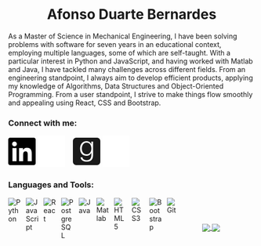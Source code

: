 <div align="center"> <h1> Afonso Duarte Bernardes </h1></div>

<p> As a Master of Science in Mechanical Engineering, I have been solving problems with software for seven years in an educational context, employing multiple languages, some of which are self-taught. With a particular interest in Python and JavaScript, and having worked with Matlab and Java, I have tackled many challenges across different fields. From an engineering standpoint, I always aim to develop efficient products, applying my knowledge of Algorithms, Data Structures and Object-Oriented Programming. From a user standpoint, I strive to make things flow smoothly and appealing using React, CSS and Bootstrap.</p>

### Connect with me:

[![website](./img/linkedin-light.svg)](www.linkedin.com/in/afonso-bernardes#gh-light-mode-only)
[![website](./img/linkedin-dark.svg)](www.linkedin.com/in/afonso-bernardes#gh-dark-mode-only)
&nbsp;&nbsp;
[![website](./img/goodreads-light.svg)](www.linkedin.com/in/afonso-bernardes#gh-light-mode-only)
[![website](./img/goodreads-dark.svg)](www.linkedin.com/in/afonso-bernardes#gh-dark-mode-only)

### Languages and Tools:

<img align="left" alt="Python" width="26px" src="https://cdn.jsdelivr.net/gh/devicons/devicon/icons/python/python-original.svg" style="padding-right:10px;" />
<img align="left" alt="JavaScript" width="26px" src="https://cdn.jsdelivr.net/gh/devicons/devicon/icons/javascript/javascript-original.svg" style="padding-right:10px;" />
<img align="left" alt="React" width="26px" src="https://cdn.jsdelivr.net/gh/devicons/devicon/icons/react/react-original.svg" style="padding-right:10px;" />
<img align="left" alt="PostgreSQL" width="26px" src="https://cdn.jsdelivr.net/gh/devicons/devicon/icons/postgresql/postgresql-original.svg" style="padding-right:10px;" />
<img align="left" alt="Java" width="26px" src="https://cdn.jsdelivr.net/gh/devicons/devicon/icons/java/java-original.svg" style="padding-right:10px;" />
<img align="left" alt="Matlab" width="26px" src="https://cdn.jsdelivr.net/gh/devicons/devicon/icons/matlab/matlab-original.svg" style="padding-right:10px;" />
<img align="left" alt="HTML5" width="26px" src="https://cdn.jsdelivr.net/gh/devicons/devicon/icons/html5/html5-original.svg" style="padding-right:10px;" />
<img align="left" alt="CSS3" width="26px" src="https://cdn.jsdelivr.net/gh/devicons/devicon/icons/css3/css3-original.svg" style="padding-right:10px;" />
<img align="left" alt="Bootstrap" width="26px" src="https://cdn.jsdelivr.net/gh/devicons/devicon/icons/bootstrap/bootstrap-original.svg" style="padding-right:10px;" />
<img align="left" alt="Git" width="26px" src="https://cdn.jsdelivr.net/gh/devicons/devicon/icons/git/git-original.svg" style="padding-right:10px;" />

<br />
<br />
<br />

<div align="center" display="flex;" justify-content="space-between;">
  <a href="https://github.com/anuraghazra/github-readme-stats">
    <img height=200 align="center" src="https://github-readme-stats.vercel.app/api?username=AfonsoBernardes&show_icons=true&theme=dark"/>
  </a>
  <a href="https://github.com/anuraghazra/convoychat">
    <img height=200 align="center" src="https://github-readme-stats.vercel.app/api/top-langs?username=AfonsoBernardes&layout=compact&langs_count=8&card_width=320&theme=dark" />
  </a>
</div>

<br />

[linkedin]: www.linkedin.com/in/afonso-bernardes
[goodreads]: https://www.goodreads.com/afonso_bernardes
